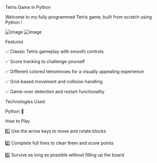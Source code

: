 Tetris Game in Python

Welcome to my fully programmed Tetris game, built from scratch using Python !

![image](https://github.com/user-attachments/assets/0f188565-7d58-4689-a2ef-1b4e5effc945)
![image](https://github.com/user-attachments/assets/0f033148-53b6-4f62-9bdd-40e0c63f948b)

Features

✅ Classic Tetris gameplay with smooth controls

✅ Score tracking to challenge yourself

✅ Different colored tetrominoes for a visually appealing experience

✅ Grid-based movement and collision handling

✅ Game-over detection and restart functionality

Technologies Used

Python 🐍

How to Play

1️⃣ Use the arrow keys to move and rotate blocks

2️⃣ Complete full lines to clear them and score points

3️⃣ Survive as long as possible without filling up the board

